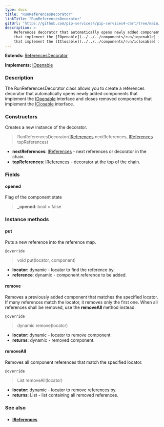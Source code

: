 ```yaml
---
type: docs
title: "RunReferencesDecorator"
linkTitle: "RunReferencesDecorator"
gitUrl: "https://github.com/pip-services4/pip-services4-dart/tree/main/pip-services4-container-dart"
description: >
    References decorator that automatically opens newly added components
    that implement the [IOpenable](../../../components/run/iopenable) interface and closes removed components
    that implement the [IClosable](../../../components/run/iclosable) interface.
---
```


**Extends:** [ReferencesDecorator](../references_decorator)

**Implements:** [IOpenable](../../../components/run/iopenable)

### Description

The RunReferencesDecorator class allows you to create a references decorator that automatically opens newly added components that implement the [IOpenable](../../../components/run/iopenable) interface and closes removed components that implement the [IClosable](../../../components/run/iclosable) interface.

### Constructors
Creates a new instance of the decorator.

> RunReferencesDecorator([IReferences](../../../components/refer/ireferences) nextReferences, [IReferences](../../../components/refer/ireferences) topReferences)

- **nextReferences**: [IReferences](../../../components/refer/ireferences) - next references or decorator in the chain.
- **topReferences**: [IReferences](../../../components/refer/ireferences) - decorator at the top of the chain.


### Fields

<span class="hide-title-link">

#### opened
Flag of the component state
> **_opened**: bool = false

</span>

### Instance methods

#### put
Puts a new reference into the reference map.

`@override`
> void put(locator, component)
- **locator**: dynamic - locator to find the reference by.
- **reference**: dynamic - component reference to be added.


#### remove
Removes a previously added component that matches the specified locator.
If many references match the locator, it removes only the first one.
When all references shall be removed, use the **removeAll** method instead.

`@override`
> dynamic remove(locator)
- **locator**: dynamic - locator to remove component
- **returns**: dynamic - removed component.


#### removeAll
Removes all component references that match the specified locator.

`@override`
> List removeAll(locator)
- **locator**: dynamic - locator to remove references by.
- **returns**: List - list containing all removed references.

### See also
- #### [IReferences](../../../commons/refer/ireferences)
